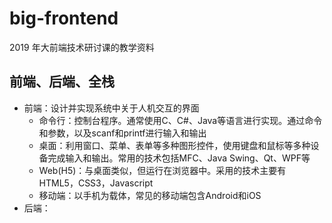 # big-frontend

2019 年大前端技术研讨课的教学资料

## 前端、后端、全栈
* 前端：设计并实现系统中关于人机交互的界面
  * 命令行：控制台程序。通常使用C、C#、Java等语言进行实现。通过命令和参数，以及scanf和printf进行输入和输出
  * 桌面：利用窗口、菜单、表单等多种图形控件，使用键盘和鼠标等多种设备完成输入和输出。常用的技术包括MFC、Java Swing、Qt、WPF等
  * Web(H5)：与桌面类似，但运行在浏览器中。采用的技术主要有HTML5，CSS3，Javascript
  * 移动端：以手机为载体，常见的移动端包含Android和iOS
* 后端：
